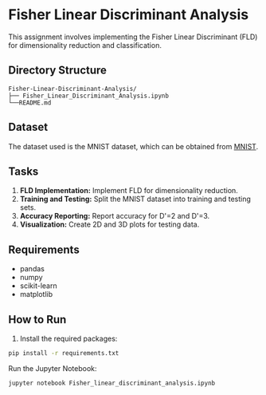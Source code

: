 
# Fisher Linear Discriminant Analysis

This assignment involves implementing the Fisher Linear Discriminant (FLD) for dimensionality reduction and classification.

## Directory Structure

```
Fisher-Linear-Discriminant-Analysis/
├── Fisher_Linear_Discriminant_Analysis.ipynb
└──README.md
```

## Dataset

The dataset used is the MNIST dataset, which can be obtained from [MNIST](http://yann.lecun.com/exdb/mnist/).

## Tasks

1. **FLD Implementation:** Implement FLD for dimensionality reduction.
2. **Training and Testing:** Split the MNIST dataset into training and testing sets.
3. **Accuracy Reporting:** Report accuracy for D'=2 and D'=3.
4. **Visualization:** Create 2D and 3D plots for testing data.

## Requirements

- pandas
- numpy
- scikit-learn
- matplotlib

## How to Run

1. Install the required packages:
```bash
pip install -r requirements.txt
```
Run the Jupyter Notebook:
```bash
jupyter notebook Fisher_linear_discriminant_analysis.ipynb
```